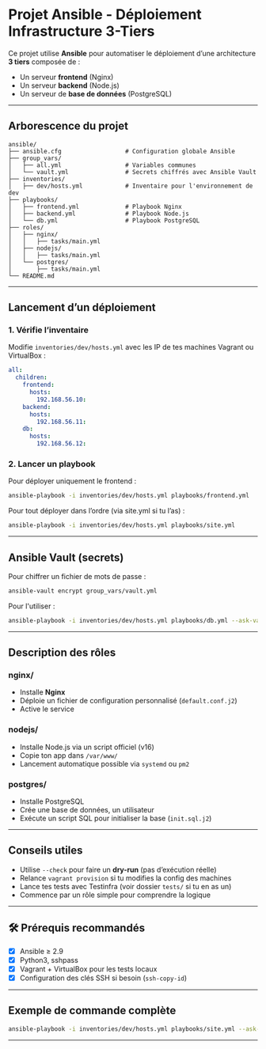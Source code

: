 # Projet Ansible - Déploiement Infrastructure 3-Tiers

Ce projet utilise **Ansible** pour automatiser le déploiement d’une architecture **3 tiers** composée de :

- Un serveur **frontend** (Nginx)
- Un serveur **backend** (Node.js)
- Un serveur de **base de données** (PostgreSQL)

---

## Arborescence du projet

```
ansible/
├── ansible.cfg                  # Configuration globale Ansible
├── group_vars/
│   ├── all.yml                  # Variables communes
│   └── vault.yml                # Secrets chiffrés avec Ansible Vault
├── inventories/
│   ├── dev/hosts.yml            # Inventaire pour l'environnement de dev   
├── playbooks/
│   ├── frontend.yml             # Playbook Nginx
│   ├── backend.yml              # Playbook Node.js
│   └── db.yml                   # Playbook PostgreSQL
├── roles/
│   ├── nginx/
│   │   ├── tasks/main.yml
│   ├── nodejs/
│   │   ├── tasks/main.yml
│   └── postgres/
│       ├── tasks/main.yml
└── README.md
```

---

## Lancement d’un déploiement

### 1. Vérifie l’inventaire

Modifie `inventories/dev/hosts.yml` avec les IP de tes machines Vagrant ou VirtualBox :
```yaml
all:
  children:
    frontend:
      hosts:
        192.168.56.10:
    backend:
      hosts:
        192.168.56.11:
    db:
      hosts:
        192.168.56.12:
```

### 2. Lancer un playbook

Pour déployer uniquement le frontend :
```bash
ansible-playbook -i inventories/dev/hosts.yml playbooks/frontend.yml
```

Pour tout déployer dans l’ordre (via site.yml si tu l’as) :
```bash
ansible-playbook -i inventories/dev/hosts.yml playbooks/site.yml
```

---

## Ansible Vault (secrets)

Pour chiffrer un fichier de mots de passe :
```bash
ansible-vault encrypt group_vars/vault.yml
```

Pour l'utiliser :
```bash
ansible-playbook -i inventories/dev/hosts.yml playbooks/db.yml --ask-vault-pass
```

---

## Description des rôles

### nginx/
- Installe **Nginx**
- Déploie un fichier de configuration personnalisé (`default.conf.j2`)
- Active le service

### nodejs/
- Installe Node.js via un script officiel (v16)
- Copie ton app dans `/var/www/`
- Lancement automatique possible via `systemd` ou `pm2`

### postgres/
- Installe PostgreSQL
- Crée une base de données, un utilisateur
- Exécute un script SQL pour initialiser la base (`init.sql.j2`)

---

## Conseils utiles

- Utilise `--check` pour faire un **dry-run** (pas d’exécution réelle)
- Relance `vagrant provision` si tu modifies la config des machines
- Lance tes tests avec Testinfra (voir dossier `tests/` si tu en as un)
- Commence par un rôle simple pour comprendre la logique

---

## 🛠 Prérequis recommandés

- [x] Ansible ≥ 2.9
- [x] Python3, sshpass
- [x] Vagrant + VirtualBox pour les tests locaux
- [x] Configuration des clés SSH si besoin (`ssh-copy-id`)

---

## Exemple de commande complète

```bash
ansible-playbook -i inventories/dev/hosts.yml playbooks/site.yml --ask-vault-pass
```

---
